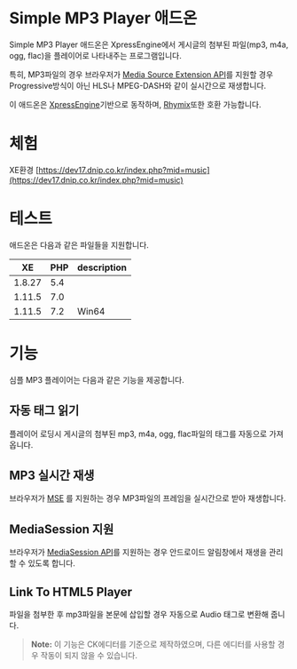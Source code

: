 # Simple MP3 Player 애드온 

Simple MP3 Player 애드온은 XpressEngine에서 게시글의 첨부된 파일(mp3, m4a, ogg, flac)을 플레이어로 나타내주는 프로그램입니다.

특히, MP3파일의 경우 브라우저가 [Media Source Extension API](https://developer.mozilla.org/en-US/docs/Web/API/Media_Source_Extensions_API)를 지원할 경우 Progressive방식이 아닌 HLS나 MPEG-DASH와 같이 실시간으로 재생합니다.

이 애드온은 [XpressEngine](https://github.com/xpressengine/xe-core)기반으로 동작하며, [Rhymix](https://github.com/rhymix/rhymix)또한 호환 가능합니다.


# 체험

XE환경
[https://dev17.dnip.co.kr/index.php?mid=music](https://dev17.dnip.co.kr/index.php?mid=music)

# 테스트

애드온은 다음과 같은 파일들을 지원합니다.

|XE              |PHP                 |description |
|----------------|--------------------|------------|
|1.8.27          |5.4	              |            |
|1.11.5          |7.0                 |            |
|1.11.5          |7.2                 |Win64       |

# 기능

심플 MP3 플레이어는 다음과 같은 기능을 제공합니다.

## 자동 태그 읽기

플레이어 로딩시 게시글의 첨부된 mp3, m4a, ogg, flac파일의 태그를 자동으로 가져옵니다.

## MP3 실시간 재생

브라우저가  [MSE](https://developer.mozilla.org/en-US/docs/Web/API/Media_Source_Extensions_API) 를 지원하는 경우 MP3파일의 프레임을 실시간으로 받아 재생합니다.

## MediaSession 지원
브라우저가 [MediaSession API](https://developer.mozilla.org/en-US/docs/Web/API/MediaSession)를 지원하는 경우 안드로이드 알림창에서 재생을 관리 할 수 있도록 합니다.

## Link To HTML5 Player

파일을 첨부한 후 mp3파일을 본문에 삽입할 경우 자동으로 Audio 태그로 변환해 줍니다.

> **Note:** 이 기능은 CK에디터를 기준으로 제작하였으며, 다른 에디터를 사용할 경우 작동이 되지 않을 수 있습니다.